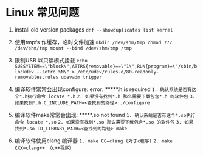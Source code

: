 # Linux 常见问题
1. install old version packages
`dnf --showduplicates list kernel`
2. 使用tmpfs 作缓存，临时文件加速
`mkdir /dev/shm/tmp
chmod 777 /dev/shm/tmp
mount --bind /dev/shm/tmp /tmp
`
3.  限制USB 以只读模式挂载
`echo SUBSYSTEM==\"block\",ATTRS{removable}==\"1\",RUN{program}=\"/sbin/blockdev --setro %N\" > /etc/udev/rules.d/80-readonly-removables.rules
udevadm trigger`
4. 编译软件常常会出现configure:  error:  *****.h is required
`1. 确认系统是否有这个*.h执行命令 locate *.h`
`2. 如果没有找到*.h 那么需要下载包含*.h 的软件包`
`3. 如果找到*.h C_INCLUDE_PATH=<查找到的路径> ./configure`
5.  编译软件make常常会出现:  *****.so not found
`1. 确认系统是否有这个*.so执行命令 locate *.so`
`2. 如果没有找到*.so 那么需要下载包含*.so 的软件包`
`3. 如果找到*.so LD_LIBRARY_PATH=<查找到的路径> make`

6. 编译软件使用clang 编译器
`1. make CC=clang (对于c程序)`
`2. make CXX=clang++ （c++程序）`
